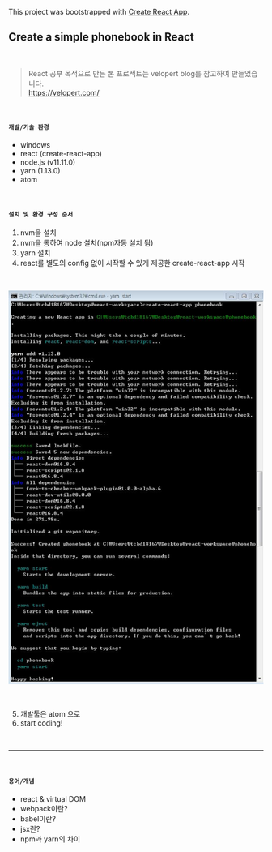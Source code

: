 This project was bootstrapped with [Create React App](https://github.com/facebook/create-react-app).

## Create a simple phonebook in React

<br/>

> React 공부 목적으로 만든 본 프로젝트는 velopert blog를 참고하여 만들었습니다.  
> https://velopert.com/

<br/>

#### `개발/기술 환경`  

- windows  
- react (create-react-app)  
- node.js (v11.11.0)  
- yarn (1.13.0)  
- atom  

<br/>

#### `설치 및 환경 구성 순서`  

1. nvm을 설치
2. nvm을 통하여 node 설치(npm자동 설치 됨)
3. yarn 설치
4. react를 별도의 config 없이 시작할 수 있게 제공한 create-react-app 시작

<br/>

![react](./public/images/cmd-create-react-app.JPG)

<br/>
  
5. 개발툴은 atom 으로
7. start coding!

<br/>

---

<br/>

#### `용어/개념`    

- react & virtual DOM
- webpack이란?
- babel이란?
- jsx란?
- npm과 yarn의 차이
